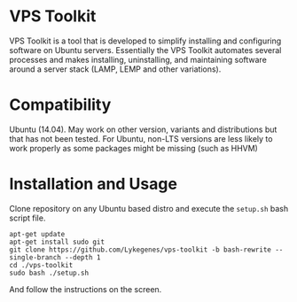 # VPS Toolkit
VPS Toolkit is a tool that is developed to simplify installing and configuring software on Ubuntu servers. Essentially the VPS Toolkit automates several processes and makes installing, uninstalling, and maintaining software around a server stack (LAMP, LEMP and other variations).

# Compatibility
Ubuntu (14.04). May work on other version, variants and distributions but that has not been tested.
For Ubuntu, non-LTS versions are less likely to work properly as some packages might be missing (such as HHVM)

# Installation and Usage
Clone repository on any Ubuntu based distro and execute the `setup.sh` bash script file.
```shell
apt-get update
apt-get install sudo git
git clone https://github.com/Lykegenes/vps-toolkit -b bash-rewrite --single-branch --depth 1
cd ./vps-toolkit
sudo bash ./setup.sh
```
And follow the instructions on the screen.